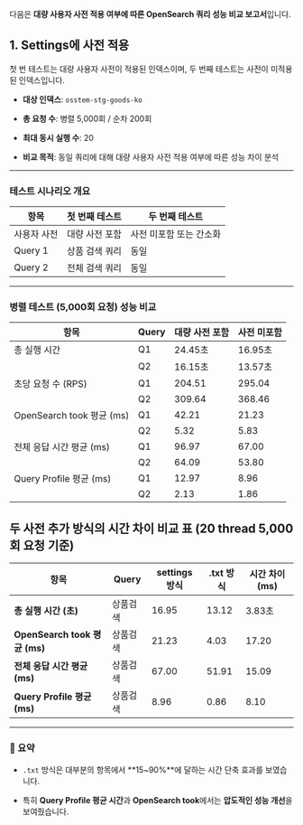 다음은 **대량 사용자 사전 적용 여부에 따른 OpenSearch 쿼리 성능 비교 보고서**입니다. 

## 1. Settings에 사전 적용

첫 번 테스트는 대량 사용자 사전이 적용된 인덱스이며,
두 번째 테스트는 사전이 미적용된 인덱스입니다.

- **대상 인덱스**: `osstem-stg-goods-ko`
    
- **총 요청 수**: 병렬 5,000회 / 순차 200회
    
- **최대 동시 실행 수**: 20
    
- **비교 목적**: 동일 쿼리에 대해 대량 사용자 사전 적용 여부에 따른 성능 차이 분석
    

---

### 테스트 시나리오 개요

| 항목      | 첫 번째 테스트 | 두 번째 테스트      |
| ------- | -------- | ------------- |
| 사용자 사전  | 대량 사전 포함 | 사전 미포함 또는 간소화 |
| Query 1 | 상품 검색 쿼리 | 동일            |
| Query 2 | 전체 검색 쿼리 | 동일            |

---

### 병렬 테스트 (5,000회 요청) 성능 비교

| 항목                      | Query | 대량 사전 포함 | 사전 미포함 |
| ----------------------- | ----- | -------- | ------ |
| 총 실행 시간                 | Q1    | 24.45초   | 16.95초 |
|                         | Q2    | 16.15초   | 13.57초 |
| 초당 요청 수 (RPS)           | Q1    | 204.51   | 295.04 |
|                         | Q2    | 309.64   | 368.46 |
| OpenSearch took 평균 (ms) | Q1    | 42.21    | 21.23  |
|                         | Q2    | 5.32     | 5.83   |
| 전체 응답 시간 평균 (ms)        | Q1    | 96.97    | 67.00  |
|                         | Q2    | 64.09    | 53.80  |
| Query Profile 평균 (ms)   | Q1    | 12.97    | 8.96   |
|                         | Q2    | 2.13     | 1.86   |

## 두 사전 추가 방식의 시간 차이 비교 표 (20 thread 5,000회 요청 기준)

| 항목                          | Query | settings 방식 | .txt 방식 | 시간 차이 (ms) |
| --------------------------- | ----- | ----------- | ------- | ---------- |
| **총 실행 시간 (초)**             | 상품검색  | 16.95       | 13.12   | 3.83초      |
| **OpenSearch took 평균 (ms)** | 상품검색  | 21.23       | 4.03    | 17.20      |
| **전체 응답 시간 평균 (ms)**        | 상품검색  | 67.00       | 51.91   | 15.09      |
| **Query Profile 평균 (ms)**   | 상품검색  | 8.96        | 0.86    | 8.10       |

---

### 🧩 요약

- `.txt` 방식은 대부분의 항목에서 **15~90%**에 달하는 시간 단축 효과를 보였습니다.
    
- 특히 **Query Profile 평균 시간**과 **OpenSearch took**에서는 **압도적인 성능 개선**을 보여줬습니다.